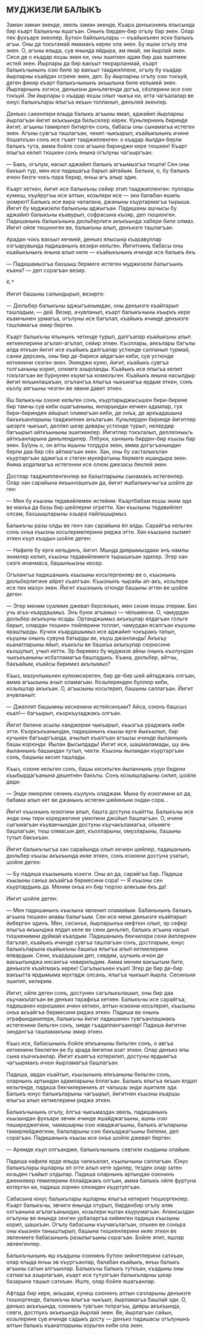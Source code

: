 ## МУДЖИЗЕЛИ БАЛЫКЪ

Заман заман экенде, эвель заман экенде, Къара денъизнинъ ялысында бир къарт балыкъчы яшагъан. Онынъ бирден-бир огълу бар экен. Олар пек фукъаре экенлер. Бутюн байлыкълары — къайыкънен эски балыкъ агъы. Оны да токътамай ямамакъ керек ола экен. Бу ишни огълу япа экен. О, агъны ялыда, сув янында яйдыра, эм ямай, эм йырлай экен. Сеси де о къадар яхшы экен ки, оны эшиткен адам бир даа эшитмек истей экен. Йырлары да бир вакъыт текрарланмай, къарт балыкъчынынъ озю биле эр вакъыт тааджиплене, огълу бу къадар йырларны къайдан огрене экен, деп. Бу йырларны огълу озю токъуй, деген фикир къарт балыкъчынынъ акъылына биле кельмей экен. Йырларнынъ эзгиси, денъизни динълегенде догъа, сёзлерини исе озю токъуй. Эм йырлары о къадар яхшы олып чыкъа ки, атта чагъалалар ве юнус балыкълары ялыгъа якъын топланып, динълей экенлер.

Денъиз сакинлери ялыда балыкъ агъыны ямап, аджайип йырларны йырлагъан йигит акъкъында бильселер керек. Куньлернинъ биринде йигит, агъыны тамирлеп битирген сонъ, бабасы оны сынамагьа истеген экен. Агъны сувгъа ташлагъан, чекип чыкъарып, къайыкънынъ ичине бошаткъан сонъ исе гъает тааджипленген: о къадар йылдан берли балыкъ тута, амма бойле сою агъына биринджи кере тюшкен! Къарт ялыгъа келип тюшкен сонъ янына огълуны чагъыргъан:

— Бакъ, огълум, насыл аджайип балыкъ агъымызгъа тюшти! Сен оны бакъып тур, мен исе падишагьа барып айтайым. Бельки, о, бу балыкъ ичюн бизге чокъ пара берир, янъы агъ алыр эдик.

Къарт кеткен, йигит исе балыкъны сейир этип тааджипленген: пуллары кумюш, къуйругъы исе алтын, козьлери исе — эки балабан ешиль зюмрют! Балыкъ исе вира чапалана, джаныны къуртармагъа тырыша. Йигит бу муджизели балыкъны аджыгъан. Падишаны ашчысы бу аджайип балыкъны къавурып, софрасына къояр, деп тюшюнген. Падишанынъ балыкънынъ дюльберлиги акъкъында хабери биле олмаз. Иигит ойле тюшюнген ве, балыкъны алып, денъизге ташлагъан.

Арадан чокъ вакъыт кечмей, денъиз ялысына къаравуллар озгъарувында падишанынъ везири кельген. Йигитнинъ бабасы оны къайыкънынъ янына алып келе — къайыкънынъ ичинде исе балыкъ ёкъ.

— Падишамызгъа бахшыш бермеге истеген муджизели балыгъынъ къана? — деп сорагъан везир.

К.*

Иигит башыны салындырып, везирге:

— Дюльбер балыкъны аджыгъанымдан, оны денъизге къайтарып ташладым, — дей. Везир, ачувланып, къарт балыкъчыны къыркъ кере къамчынен урмагьа, огълуны исе багълап, къайыкъ ичинде денъизге ташламагьа эмир берген.

Къарт балыкъчы ялынынъ четинде турып, далгъалар къайыкъны алып кеткенлерини агълап-агълап, сейир эткен. Къоллары, аякълары багълы алда яткъан йигит исе къайыкъ далгъалар устюнде салланып турмай, санки дерсинъ, оны бир де-бириси айдагъан киби, сув устюнде кеткенини сезген экен. Экинджи куню, йигит, къайыкъ сувгъа толгъаныны корип, олюмге азырланды. Къайыкъ исе ялыгъа келип токътагъан ве бурнунен къумгъа комюльген. Къайыкъ янына насылдыр йигит якъынлашкъан, огълангъа ялыгъа чыкъмагъа ярдым эткен, сонъ къолу аягъыны чезген ве эвине давет эткен.

Яш балыкъчы озюне кельген сонъ, къуртарыджысьшен бири-бирине бир тамчы сув киби ошагъаныны, янларындан кечкен адамлар, гуя бири-биринден айырып оламагъан киби, де онъа, де аркъадашына бакъкъанларыны тааджипнен анълагьан. Куньлерден биринде йигитлер шеэрге чыкъып, деллял шеэр дивары устюнде турып, нелердир багъырып айткъыныны эшиткенлер. Йигитлер токъталып, деллялныьгь айткъанларына динълендилер. Ллбуки, ханнынъ бирден-бир къызы бар экен. Буїунь о, он алты яшыны толдура экен, амма догъгъанындан берли даа бир сёз айтмагъан экен. Хан, оны бу хасталыкътан къуртаргъан адамгъа и стеген мукяфатыны бермеге ишандыра экен. Амма алдатмагъа истегенни исе олюм джезасы беклей экен.

Достлар тааджипленгенлер ве бахытларыны сынамакъ истегенлер. Олар хан сарайына якъынлашкъан да, йигит яшбалыкъчыгъа шойле де ген:

— Мен бу къызны тедавийлемек истейим. Къартбабам яхшы эким эди ве манъа да базы бир шейлерни огретти. Хан къызыны тедавийлеп олсам, бахшышларыны озьара пайлашырмыз.

Балыкъчы разы олды ве генч хан сарайына ёл алды. Сарайгъа кельген сонъ онъа къызны косьтермелерини риджа этти. Хан къызына хызмет эткен къул къадын шойле деген:

— Нафиле бу ерге кельдинъ, йигит. Мында диярымыздаки энъ намлы экимлер келип, къызны тедавийлемеге тырышкъан эдилер. Эгер хан сизге инанмаса, башынъызны кесер.

Огълангъа падишанынъ къызыны косьтергенлер ве о, къызнынъ дюльберлигине айрет къалгъан. Къызнынъ чырайы ап-акъ, козьлери исе пек мазун экен. Йигит къызнынъ огюнде башыны эгген ве шойле деген:

— Эгер меним суалиме джевап берсенъиз, мен сизни яхшы этерим. Биз учь агьа-къардашмыз. Энъ буюк агъамыз — чёльмекчи. О, чамурдан дюльбер акъкъуны ясады. Ортанджымыз акъкъулар ялдагъан гольге барып, олардан тюшкен тюйлерини топлап, чамурдан ясалгъан къушны яраштырды. Кучюк къардашымыз исе аджайип чокъракъ тапып, къушны онынъ сувуна батырды ве, къуш джанланды! Акъкъу кьанатларыны яйып, къакъты ве башкъа акъкъулар сюрюсине къошулып, учып кетти. Эр биримиз бу муджизе айны онынъ къолундан чыкъкъаныны исбатламагъа башладыкъ. Къана, дюльбер, айтчы, бакъайым, къайсы биримиз акълымыз?

Къыз, мазунлыкьнен кулюмсиреген, бир де-бир шей айтаджакъ олгъан, амма агъызыны ачып оламагьан. Козьлеринден буллюр киби, козьяшлар акъкъан. О, агъызыны косьтерип, башыны саллагъан. Йигит ачувланып:

— Джеллят башымны кескенини истейсинъми? Айса, озюнъ башсыз къал!— багъырып, къоркъузаджакъ олгъан.

Йигит белине асылы ханджерни чыкъарып, къызгъа ураджакъ киби этти. Къоркъкъанындан, падишанынъ къызы ерге йыкъылып, бар кучьнен багъыргъанда, ачылып къалгъан агъызы ичинде йыланнынъ башы корюнди. Иылан фысылдады! Иигит исе, шашмаламады, шу ань йыланнынъ башындан тутып, чекти. Къызны йыландан къуртаргъан сонъ, башыны кесип ташлады.

Къыз, озюне кельген сонъ, башы кесильген йыланнынъ узун бедени къыбырдагъанына дешетнен бакъты. Сонъ козьяшларыны силип, шойле деди:

— Энди омюрлик сенинъ къулунъ оладжам. Мына бу юзюгимни ал да, бабама алып кет ве джанынъ истеген шейинъни ондан сора...

Йигит къызнынъ юзюгини алып, башта достуна къайтты. Балыкъчы исе энди оны тири кореджегине умютини джойып башлагъан. О, ичине сыгъмагъан къуванчындан достуны къучакъламагъа, опьмеге башлагъан, тюш олмасын деп, къолларыны, омузларыны, башыны тутып бакъкъан.

Йигит балыкъчыгъа хан сарайында олып кечкен шейлер, падишанынъ дюльбер къызы акъкъында икяе эткен, сонъ юзюкни достуна узатып, шойле деген:

— Бу падиша къызынынъ юзюги. Оны ал да, сарайгъа бар. Падиша къызыны санъа акъайгъа бермесини сора! — Я къызны сен къуртардынъ да. Меним онъа ич бир тюрлю алякъам ёкъ да!

Иигит шойле деген:

— Мен падишанынъ къызына эвленип оламайым. Бабанънынъ балыкъ агъына тюшкен анавы балыгъым. Сен исе мени денъизге къайтарып йиберген эдинъ. Мен, сесинъе, йырларынъа мефтюн олып, эр сефер ялыгъа якъынджа ялдап келе ве сени динълеп, балыкъ агъына насыл тюшкенимни дуймай къалдым. Падишанынъ бекчилери сени йиплернен багълап, къайыкъ ичинде сувгъа ташлагъан сонъ, достларым, юнус балыкъларына къайыкъны башкъа ялыгъа алып кетмелерини ялвардым. Сени, къардашым деп, севдим, шунынъ ичюн де вакъытынджа инсангьа чевирильдим. Амма меним вакъытым бите, денъизге къайтмакъ керек! Сагълыкънен къал! Эгер де бир де-бир вакъытта ярдымыма мухтадж олсанъ, ялыгъа чыкъып йырла. Сесинъни эшитип, келирим.

Иигит, ойле деген сонъ, достунен сагълыкълашып, оны бир даа къучакълагъан ве денъиз тарафкъа кеткен. Балыкъчы исе сарайгъа, падишанен корюшмек ичюн кеткен, алтын юзюкни косьтерип, къызыны онъа акъайгъа бермесини риджа эткен. Падиша ве онынъ этрафындакилери, балыкъчы йигит падишанен тувгъанлашмакъ истегенини бильген сонъ, зияде гъадаплангъанлар! Падиша йигитни зиндангъа ташламакъны эмир эткен.

Къыз исе, бабасынынъ бойле япкъаныны бильген сонъ, о авгъа кеткенини беклеген ве бу арада йигитни азат эткен. Олар денъиз ялы сына къачкъанлар. Йигит къаягъа котерилип, достуны ярдымгъа чагъырмакъ ичюн йырламагъа башлагъан.

Падиша, авдан къайтып, къызынынъ япкъаныны бильген сонъ, оларнынъ артындан адамларыны ёллагъан. Балыкъ ялыгъа якъын ялдап кельгенде, падиша бекчилерининъ ат чапышы энди эшитиле эди. Балыкъ юнус балыкъларыны чагъырып, йигитнен къызны къаршы ялыгъа алып кетмелерини риджа эткен.

Балыкъчынынъ огълу, ёлгъа чыкъмаздан эвель, падишанынъ къызындан фукъаре эвчик ичинде яшайджагъыны, ашны озю пиширеджегини, чамашырны озю юваджагъыны, балыкъ агъларыны тамирлейджегини, балаларыны озю бакъаджагъыны билеми, деп сорагъан. Падишанынъ къызы исе онъа шойле джевап берген:

— Аремде къул олгъандже, балыкъчынынъ севгили къадыны олайым.

Падиша нафиле ерде ялыда чапкъалап, къылычыны саллагъан. Юнус балыкълары яшларны эп огге алып кете эдилер, тезден олар затен козьден гъайып олдылар. Падиша оларнынъ артындан озюнинъ дженкявер гемилерини ёллайджакъ олгъан, амма балыкъ ойле фуртуна котерген ки, падиша зорнен олюмден къуртулгъан.

Сабасына юнус балыкълары яшларны ялыгъа кетирип тюшюргенлер. Къарт балыкъчы, эвчиги янында отурып, бирденбир огълу эляк олгъанына агълагъанындан, козьлери яштан къурумагъан. Апансыздан огълуны ве янында зенгин урбаларгъа кийинген падиша къызыны корип, шашкъан. Огълу бабасыны къучакълагъан, опькен ве сонъра оны къызнен таныштырып, башына тюшкенлерини икяе эткен ве эвленмеге бабасынынъ разылыгъыны сорагъан. Бойле этип, яшлар эвленгенлер.

Балыкъчынынъ яш къадыны озюнинъ бутюн зийнетлерини саткъан, олар ялыда янъы эв къургъанлар, балабан къайыкъ, янъы балыкъ агъыны сатын алгъынлар. Балыкъчы балыкъ туткъан, къадыны оны сатмагъа азырлагъан, къарт исе тутулгъан балыкъларны шеэр базарына ташып саткъан. Иште, олар бойле яшагьанлар.

Афтада бир кере, акъшам, кунеш озюнинъ алтын сачларыны денъизге тюшюргенде, балыкъчы ялыгъа чыкъып, йырламагьа башлай эди. О, денъиз акъкъында, озюнинъ тувгъан топрагъы, дияры акъкъында, севги, достлукъ акъкъында йырлай экен. Ве, йырлагъан сайын, козьлерине сув ичинде садыкъ досту — денъиз падишасы огълунынъ алтын балыкъ къанатларыны корьген киби ола экен.
